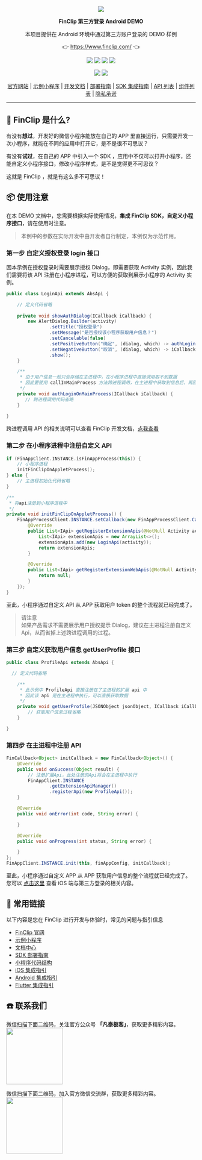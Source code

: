 <p align="center">
    <a href="https://www.finclip.com?from=github">
    <img width="auto" src="https://www.finclip.com/mop/document/images/logo.png">
    </a>
</p>

<p align="center"> 
    <strong>FinClip 第三方登录 Android DEMO</strong></br>
<p>
<p align="center"> 
        本项目提供在 Android 环境中通过第三方账户登录的 DEMO 样例
<p>

<p align="center"> 
	👉 <a href="https://www.finclip.com?from=github">https://www.finclip.com/</a> 👈
</p>

<div align="center">

<a href="#"><img src="https://img.shields.io/badge/%E4%B8%93%E5%B1%9E%E5%BC%80%E5%8F%91%E8%80%85-20000%2B-brightgreen"></a>
<a href="#"><img src="https://img.shields.io/badge/%E5%B7%B2%E4%B8%8A%E6%9E%B6%E5%B0%8F%E7%A8%8B%E5%BA%8F-6000%2B-blue"></a>
<a href="#"><img src="https://img.shields.io/badge/%E5%B7%B2%E9%9B%86%E6%88%90%E5%B0%8F%E7%A8%8B%E5%BA%8F%E5%BA%94%E7%94%A8-75%2B-yellow"></a>
<a href="#"><img src="https://img.shields.io/badge/%E5%AE%9E%E9%99%85%E8%A6%86%E7%9B%96%E7%94%A8%E6%88%B7-2500%20%E4%B8%87%2B-orange"></a>

<a href="https://www.zhihu.com/org/finchat"><img src="https://img.shields.io/badge/FinClip--lightgrey?logo=zhihu&style=social"></a>
<a href="https://www.finclip.com/blog/"><img src="https://img.shields.io/badge/FinClip%20Blog--lightgrey?logo=ghost&style=social"></a>



</div>

<p align="center">

<div align="center">

[官方网站](https://www.finclip.com/) | [示例小程序](https://www.finclip.com/#/market) | [开发文档](https://www.finclip.com/mop/document/) | [部署指南](https://www.finclip.com/mop/document/introduce/quickStart/cloud-server-deployment-guide.html) | [SDK 集成指南](https://www.finclip.com/mop/document/introduce/quickStart/intergration-guide.html) | [API 列表](https://www.finclip.com/mop/document/develop/api/overview.html) | [组件列表](https://www.finclip.com/mop/document/develop/component/overview.html) | [隐私承诺](https://www.finclip.com/mop/document/operate/safety.html)

</div>

-----
## 🤔 FinClip 是什么?

有没有**想过**，开发好的微信小程序能放在自己的 APP 里直接运行，只需要开发一次小程序，就能在不同的应用中打开它，是不是很不可思议？

有没有**试过**，在自己的 APP 中引入一个 SDK ，应用中不仅可以打开小程序，还能自定义小程序接口，修改小程序样式，是不是觉得更不可思议？

这就是 FinClip ，就是有这么多不可思议！

## 📦 使用注意
在本 DEMO 文档中，您需要根据实际使用情况，**集成 FinClip SDK，自定义小程序接口**，请在使用时注意。

> 本例中的参数在实际开发中由开发者自行制定，本例仅为示范作用。

### 第一步 自定义授权登录 login 接口
因本示例在授权登录时需要展示授权 Dialog，即需要获取 Activity 实例，因此我们需要将该 API 注册在小程序进程，可以方便的获取到展示小程序的 Activity 实例。

```java
public class LoginApi extends AbsApi {

    // 定义代码省略
    
    private void showAuthDialog(ICallback iCallback) {
        new AlertDialog.Builder(activity)
                .setTitle("授权登录")
                .setMessage("是否授权该小程序获取用户信息？")
                .setCancelable(false)
                .setPositiveButton("确定", (dialog, which) -> authLoginOnMainProcess(iCallback))
                .setNegativeButton("取消", (dialog, which) -> iCallback.onFail())
                .show();
    }

    /**
     * 由于用户信息一般只会存储在主进程中，在小程序进程中直接调用取不到数据
     * 因此要使用 callInMainProcess 方法跨进程调用，在主进程中获取到信息后，再回传给小程序进程
     */
    private void authLoginOnMainProcess(ICallback iCallback) {
       // 跨进程调用代码省略
    }
    
}
```
跨进程调用 API 的相关说明可以查看 FinClip 开发文档，[点我查看](https://www.finclip.com/mop/document/runtime-sdk/android/android-api.html#_1-21-%E8%B7%A8%E8%BF%9B%E7%A8%8B%E8%B0%83%E7%94%A8%E6%8E%A5%E5%8F%A3)

### 第二步 在小程序进程中注册自定义 API
```kotlin
if (FinAppClient.INSTANCE.isFinAppProcess(this)) {
    // 小程序进程
    initFinClipOnAppletProcess();
} else {
    // 主进程初始化代码省略
}
```

```java
/**
 * 将api注册到小程序进程中
 */
private void initFinClipOnAppletProcess() {
    FinAppProcessClient.INSTANCE.setCallback(new FinAppProcessClient.Callback() {
        @Override
        public List<IApi> getRegisterExtensionApis(@NotNull Activity activity) {
            List<IApi> extensionApis = new ArrayList<>();
            extensionApis.add(new LoginApi(activity));
            return extensionApis;
        }

        @Override
        public List<IApi> getRegisterExtensionWebApis(@NotNull Activity activity) {
            return null;
        }
    });
}
```
至此，小程序通过自定义 API 从 APP 获取用户 token 的整个流程就已经完成了。

> 请注意<br>如果产品需求不需要展示用户授权提示 Dialog，建议在主进程注册自定义 Api，从而省掉上述跨进程调用的过程。

### 第三步 自定义获取用户信息 getUserProfile 接口

```java
public class ProfileApi extends AbsApi {

  // 定义代码省略

    /**
     * 此示例中 ProfileApi 直接注册在了主进程的扩展 api 中
     * 因此该 api 是在主进程中执行，可以直接获取数据
     */
    private void getUserProfile(JSONObject jsonObject, ICallback iCallback) {
        // 获取用户信息过程省略
    }

}
```

### 第四步 在主进程中注册 API
```java
FinCallback<Object> initCallback = new FinCallback<Object>() {
    @Override
    public void onSuccess(Object result) {
        // 注册扩展Api，此处注册的Api将会在主进程中执行
        FinAppClient.INSTANCE
                .getExtensionApiManager()
                .registerApi(new ProfileApi());
    }

    @Override
    public void onError(int code, String error) {

    }

    @Override
    public void onProgress(int status, String error) {

    }
};
FinAppClient.INSTANCE.init(this, finAppConfig, initCallback);
```

至此，小程序通过自定义 APP 从 APP 获取用户信息的整个流程就已经完成了。您可以 [点击这里](https://mp.weixin.qq.com/s/v02uQTK6VSEjGdIxxbl_1g) 查看 iOS 端与第三方登录的相关内容。

## 🔗 常用链接
以下内容是您在 FinClip 进行开发与体验时，常见的问题与指引信息

- [FinClip 官网](https://www.finclip.com/#/home)
- [示例小程序](https://www.finclip.com/#/market)
- [文档中心](https://www.finclip.com/mop/document/)
- [SDK 部署指南](https://www.finclip.com/mop/document/introduce/quickStart/intergration-guide.html)
- [小程序代码结构](https://www.finclip.com/mop/document/develop/guide/structure.html)
- [iOS 集成指引](https://www.finclip.com/mop/document/runtime-sdk/ios/ios-integrate.html)
- [Android 集成指引](https://www.finclip.com/mop/document/runtime-sdk/android/android-integrate.html)
- [Flutter 集成指引](https://www.finclip.com/mop/document/runtime-sdk/flutter/flutter-integrate.html)

## ☎️ 联系我们
微信扫描下面二维码，关注官方公众号 **「凡泰极客」**，获取更多精彩内容。<br>
<img width="150px" src="https://www.finclip.com/mop/document/images/ic_qr.svg">

微信扫描下面二维码，加入官方微信交流群，获取更多精彩内容。<br>
<img width="150px" src="https://www-cdn.finclip.com/images/qrcode/qrcode_shequn_text.png">
